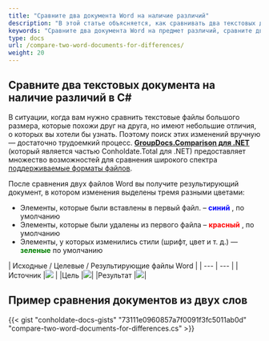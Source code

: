 ```yaml
---
title: "Сравните два документа Word на наличие различий"
description: "В этой статье объясняется, как сравнивать два текстовых документа на наличие различий с помощью API GroupDocs.Comparison, который является частью Conholdate.Total для .NET."
keywords: "Сравните два документа Word на предмет различий, сравните два документа Word на предмет различий в C#"
type: docs
url: /compare-two-word-documents-for-differences/
weight: 20
---
```

## Сравните два текстовых документа на наличие различий в C#

В ситуации, когда вам нужно сравнить текстовые файлы большого размера, которые похожи друг на друга, но имеют небольшие отличия, о которых вы хотели бы узнать. Поэтому поиск этих изменений вручную — достаточно трудоемкий процесс.
**[GroupDocs.Comparison для .NET](https://products.groupdocs.com/comparison/net)** (который является частью Conholdate.Total для .NET) предоставляет множество возможностей для сравнения широкого спектра [поддерживаемые форматы файлов](https://docs.groupdocs.com/comparison/net/supported-document-formats/).

После сравнения двух файлов Word вы получите результирующий документ, в котором изменения выделены тремя разными цветами:

* Элементы, которые были вставлены в первый файл. – <font color="blue">**синий**</font> , по умолчанию
* Элементы, которые были удалены из первого файла – <font color="red">**красный**</font> , по умолчанию
* Элементы, у которых изменились стили (шрифт, цвет и т. д.) — <font color="green">**зеленые**</font> по умолчанию

| Исходные / Целевые / Результирующие файлы Word |
| --- | --- |
|Источник |![](https://docs.groupdocs.com/comparison/net/images/how-to-compare-word-1.png) |
|Цель |![](https://docs.groupdocs.com/comparison/net/images/how-to-compare-word-2.png)|
|Результат |![](https://docs.groupdocs.com/comparison/net/images/how-to-compare-word-3.png)|

## Пример сравнения документов из двух слов

{{< gist "conholdate-docs-gists" "73111e0960857a7f0091f3fc5011ab0d" "compare-two-word-documents-for-differences.cs" >}}









